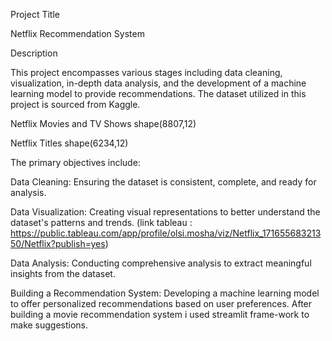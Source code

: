 Project Title

Netflix Recommendation System

Description

This project encompasses various stages including data cleaning, visualization, in-depth data analysis, and the development of a machine learning model to provide recommendations. The dataset utilized in this project is sourced from Kaggle.

Netflix Movies and TV Shows shape(8807,12)

Netflix Titles shape(6234,12)

The primary objectives include:

Data Cleaning: Ensuring the dataset is consistent, complete, and ready for analysis.

Data Visualization: Creating visual representations to better understand the dataset's patterns and trends. (link tableau : https://public.tableau.com/app/profile/olsi.mosha/viz/Netflix_17165568321350/Netflix?publish=yes)

Data Analysis: Conducting comprehensive analysis to extract meaningful insights from the dataset.

Building a Recommendation System: Developing a machine learning model to offer personalized recommendations based on user preferences.
After building a movie recommendation system i used streamlit frame-work to make suggestions.

